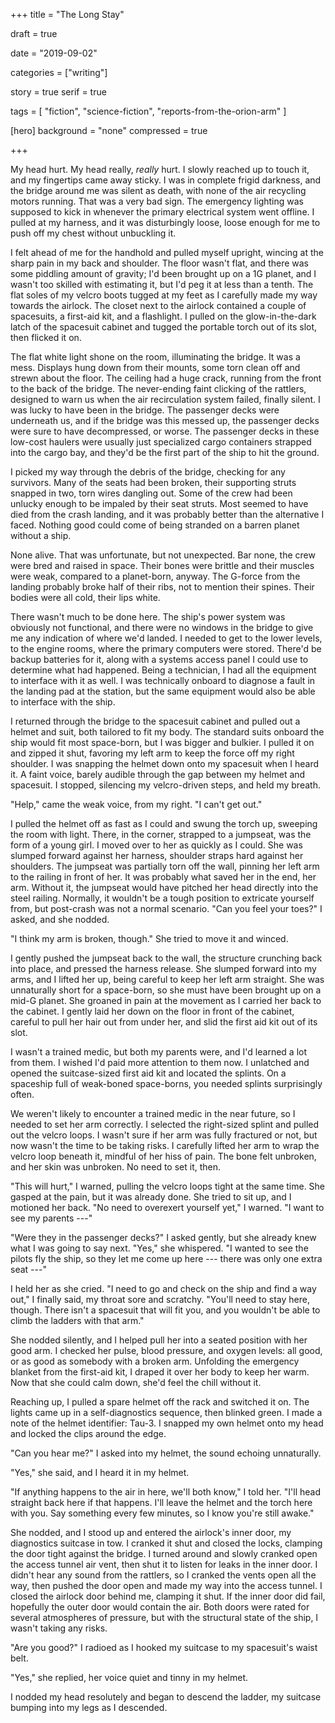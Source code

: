 
+++
title = "The Long Stay"

draft = true

date = "2019-09-02"

categories = ["writing"]

story = true
serif = true

tags = [
     "fiction",
     "science-fiction",
     "reports-from-the-orion-arm"
     ]

[hero]
background = "none"
compressed = true

+++

My head hurt. My head really, _really_ hurt.
I slowly reached up to touch it, and my fingertips came away sticky.
I was in complete frigid darkness, and the bridge around me was silent as death, with none of the air recycling motors running.
That was a very bad sign. The emergency lighting was supposed to kick in whenever the primary electrical system went offline.
I pulled at my harness, and it was disturbingly loose, loose enough for me to push off my chest without unbuckling it.

I felt ahead of me for the handhold and pulled myself upright, wincing at the sharp pain in my back and shoulder.
The floor wasn't flat, and there was some piddling amount of gravity; I'd been brought up on a 1G planet, and I wasn't too skilled with estimating it, but I'd peg it at less than a tenth.
The flat soles of my velcro boots tugged at my feet as I carefully made my way towards the airlock.
The closet next to the airlock contained a couple of spacesuits, a first-aid kit, and a flashlight.
I pulled on the glow-in-the-dark latch of the spacesuit cabinet and tugged the portable torch out of its slot, then flicked it on.

The flat white light shone on the room, illuminating the bridge.
It was a mess.
Displays hung down from their mounts, some torn clean off and strewn about the floor.
The ceiling had a huge crack, running from the front to the back of the bridge.
The never-ending faint clicking of the rattlers, designed to warn us when the air recirculation system failed, finally silent.
I was lucky to have been in the bridge.
The passenger decks were underneath us, and if the bridge was this messed up, the passenger decks were sure to have decompressed, or worse.
The passenger decks in these low-cost haulers were usually just specialized cargo containers strapped into the cargo bay, and they'd be the first part of the ship to hit the ground.

I picked my way through the debris of the bridge, checking for any survivors.
Many of the seats had been broken, their supporting struts snapped in two, torn wires dangling out.
Some of the crew had been unlucky enough to be impaled by their seat struts.
Most seemed to have died from the crash landing, and it was probably better than the alternative I faced.
Nothing good could come of being stranded on a barren planet without a ship.

None alive. That was unfortunate, but not unexpected.
Bar none, the crew were bred and raised in space.
Their bones were brittle and their muscles were weak, compared to a planet-born, anyway.
The G-force from the landing probably broke half of their ribs, not to mention their spines.
Their bodies were all cold, their lips white.

There wasn't much to be done here.
The ship's power system was obviously not functional, and there were no windows in the bridge to give me any indication of where we'd landed.
I needed to get to the lower levels, to the engine rooms, where the primary computers were stored.
There'd be backup batteries for it, along with a systems access panel I could use to determine what had happened.
Being a technician, I had all the equipment to interface with it as well.
I was technically onboard to diagnose a fault in the landing pad at the station, but the same equipment would also be able to interface with the ship.

I returned through the bridge to the spacesuit cabinet and pulled out a helmet and suit, both tailored to fit my body.
The standard suits onboard the ship would fit most space-born, but I was bigger and bulkier.
I pulled it on and zipped it shut, favoring my left arm to keep the force off my right shoulder.
I was snapping the helmet down onto my spacesuit when I heard it.
A faint voice, barely audible through the gap between my helmet and spacesuit.
I stopped, silencing my velcro-driven steps, and held my breath.

"Help," came the weak voice, from my right. "I can't get out."

I pulled the helmet off as fast as I could and swung the torch up, sweeping the room with light.
There, in the corner, strapped to a jumpseat, was the form of a young girl.
I moved over to her as quickly as I could.
She was slumped forward against her harness, shoulder straps hard against her shoulders.
The jumpseat was partially torn off the wall, pinning her left arm to the railing in front of her.
It was probably what saved her in the end, her arm.
Without it, the jumpseat would have pitched her head directly into the steel railing.
Normally, it wouldn't be a tough position to extricate yourself from, but post-crash was not a normal scenario.
"Can you feel your toes?" I asked, and she nodded.

"I think my arm is broken, though."
She tried to move it and winced.

I gently pushed the jumpseat back to the wall, the structure crunching back into place, and pressed the harness release.
She slumped forward into my arms, and I lifted her up, being careful to keep her left arm straight.
She was unnaturally short for a space-born, so she must have been brought up on a mid-G planet.
She groaned in pain at the movement as I carried her back to the cabinet.
I gently laid her down on the floor in front of the cabinet, careful to pull her hair out from under her, and slid the first aid kit out of its slot.

I wasn't a trained medic, but both my parents were, and I'd learned a lot from them.
I wished I'd paid more attention to them now.
I unlatched and opened the suitcase-sized first aid kit and located the splints.
On a spaceship full of weak-boned space-borns, you needed splints surprisingly often.

We weren't likely to encounter a trained medic in the near future, so I needed to set her arm correctly.
I selected the right-sized splint and pulled out the velcro loops.
I wasn't sure if her arm was fully fractured or not, but now wasn't the time to be taking risks.
I carefully lifted her arm to wrap the velcro loop beneath it, mindful of her hiss of pain.
The bone felt unbroken, and her skin was unbroken.
No need to set it, then.

"This will hurt," I warned, pulling the velcro loops tight at the same time.
She gasped at the pain, but it was already done.
She tried to sit up, and I motioned her back.
"No need to overexert yourself yet," I warned.
"I want to see my parents ---"

"Were they in the passenger decks?" I asked gently, but she already knew what I was going to say next.
"Yes," she whispered.
"I wanted to see the pilots fly the ship, so they let me come up here --- there was only one extra seat ---"

I held her as she cried.
"I need to go and check on the ship and find a way out," I finally said, my throat sore and scratchy.
"You'll need to stay here, though.
There isn't a spacesuit that will fit you, and you wouldn't be able to climb the ladders with that arm."

She nodded silently, and I helped pull her into a seated position with her good arm.
I checked her pulse, blood pressure, and oxygen levels: all good, or as good as somebody with a broken arm.
Unfolding the emergency blanket from the first-aid kit, I draped it over her body to keep her warm.
Now that she could calm down, she'd feel the chill without it.

Reaching up, I pulled a spare helmet off the rack and switched it on.
The lights came up in a self-diagnostics sequence, then blinked green.
I made a note of the helmet identifier: Tau-3.
I snapped my own helmet onto my head and locked the clips around the edge.

"Can you hear me?" I asked into my helmet, the sound echoing unnaturally.

"Yes," she said, and I heard it in my helmet.

"If anything happens to the air in here, we'll both know," I told her.
"I'll head straight back here if that happens.
I'll leave the helmet and the torch here with you.
Say something every few minutes, so I know you're still awake."

She nodded, and I stood up and entered the airlock's inner door, my diagnostics suitcase in tow.
I cranked it shut and closed the locks, clamping the door tight against the bridge.
I turned around and slowly cranked open the access tunnel air vent, then shut it to listen for leaks in the inner door.
I didn't hear any sound from the rattlers, so I cranked the vents open all the way, then pushed the door open and made my way into the access tunnel.
I closed the airlock door behind me, clamping it shut.
If the inner door did fail, hopefully the outer door would contain the air.
Both doors were rated for several atmospheres of pressure, but with the structural state of the ship, I wasn't taking any risks.

"Are you good?" I radioed as I hooked my suitcase to my spacesuit's waist belt.

"Yes," she replied, her voice quiet and tinny in my helmet.

I nodded my head resolutely and began to descend the ladder, my suitcase bumping into my legs as I descended.
